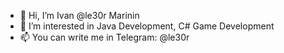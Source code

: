 - 👋 Hi, I’m Ivan @le30r Marinin
- 👀 I’m interested in Java Development, C# Game Development
- 📫 You can write me in Telegram: @le30r

<!---
le30r/le30r is a ✨ special ✨ repository because its `README.md` (this file) appears on your GitHub profile.
You can click the Preview link to take a look at your changes.
--->
